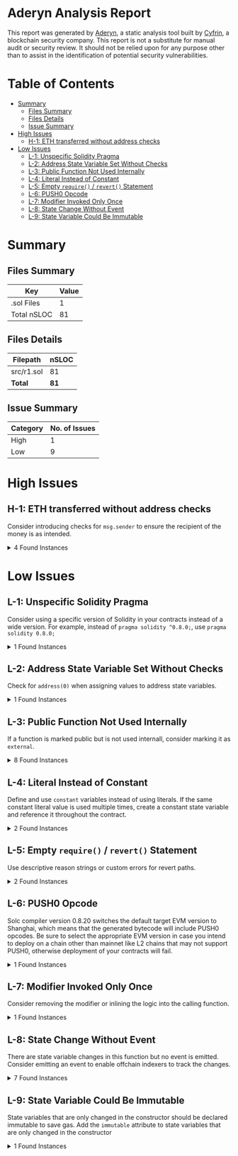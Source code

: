 # Aderyn Analysis Report

This report was generated by [Aderyn](https://github.com/Cyfrin/aderyn), a static analysis tool built by [Cyfrin](https://cyfrin.io), a blockchain security company. This report is not a substitute for manual audit or security review. It should not be relied upon for any purpose other than to assist in the identification of potential security vulnerabilities.
# Table of Contents

- [Summary](#summary)
  - [Files Summary](#files-summary)
  - [Files Details](#files-details)
  - [Issue Summary](#issue-summary)
- [High Issues](#high-issues)
  - [H-1: ETH transferred without address checks](#h-1-eth-transferred-without-address-checks)
- [Low Issues](#low-issues)
  - [L-1: Unspecific Solidity Pragma](#l-1-unspecific-solidity-pragma)
  - [L-2: Address State Variable Set Without Checks](#l-2-address-state-variable-set-without-checks)
  - [L-3: Public Function Not Used Internally](#l-3-public-function-not-used-internally)
  - [L-4: Literal Instead of Constant](#l-4-literal-instead-of-constant)
  - [L-5: Empty `require()` / `revert()` Statement](#l-5-empty-require--revert-statement)
  - [L-6: PUSH0 Opcode](#l-6-push0-opcode)
  - [L-7: Modifier Invoked Only Once](#l-7-modifier-invoked-only-once)
  - [L-8: State Change Without Event](#l-8-state-change-without-event)
  - [L-9: State Variable Could Be Immutable](#l-9-state-variable-could-be-immutable)


# Summary

## Files Summary

| Key | Value |
| --- | --- |
| .sol Files | 1 |
| Total nSLOC | 81 |


## Files Details

| Filepath | nSLOC |
| --- | --- |
| src/r1.sol | 81 |
| **Total** | **81** |


## Issue Summary

| Category | No. of Issues |
| --- | --- |
| High | 1 |
| Low | 9 |


# High Issues

## H-1: ETH transferred without address checks

Consider introducing checks for `msg.sender` to ensure the recipient of the money is as intended.

<details><summary>4 Found Instances</summary>


- Found in src/r1.sol [Line: 37](src/r1.sol#L37)

	```solidity
	    function withdrawFunds(uint256 _weiToWithdraw) public {
	```

- Found in src/r1.sol [Line: 64](src/r1.sol#L64)

	```solidity
	    function withdrawFunds(uint256 _weiToWithdraw) public nonReentrant {
	```

- Found in src/r1.sol [Line: 105](src/r1.sol#L105)

	```solidity
	    function Attack() public {
	```

- Found in src/r1.sol [Line: 123](src/r1.sol#L123)

	```solidity
	    receive() external payable {
	```

</details>



# Low Issues

## L-1: Unspecific Solidity Pragma

Consider using a specific version of Solidity in your contracts instead of a wide version. For example, instead of `pragma solidity ^0.8.0;`, use `pragma solidity 0.8.0;`

<details><summary>1 Found Instances</summary>


- Found in src/r1.sol [Line: 2](src/r1.sol#L2)

	```solidity
	pragma solidity ^0.8.18;
	```

</details>



## L-2: Address State Variable Set Without Checks

Check for `address(0)` when assigning values to address state variables.

<details><summary>1 Found Instances</summary>


- Found in src/r1.sol [Line: 102](src/r1.sol#L102)

	```solidity
	        store = EtherStore(_store);
	```

</details>



## L-3: Public Function Not Used Internally

If a function is marked public but is not used internall, consider marking it as `external`.

<details><summary>8 Found Instances</summary>


- Found in src/r1.sol [Line: 33](src/r1.sol#L33)

	```solidity
	    function deposit() public payable {
	```

- Found in src/r1.sol [Line: 37](src/r1.sol#L37)

	```solidity
	    function withdrawFunds(uint256 _weiToWithdraw) public {
	```

- Found in src/r1.sol [Line: 60](src/r1.sol#L60)

	```solidity
	    function deposit() public payable {
	```

- Found in src/r1.sol [Line: 64](src/r1.sol#L64)

	```solidity
	    function withdrawFunds(uint256 _weiToWithdraw) public nonReentrant {
	```

- Found in src/r1.sol [Line: 78](src/r1.sol#L78)

	```solidity
	    function setUp() public {
	```

- Found in src/r1.sol [Line: 89](src/r1.sol#L89)

	```solidity
	    function testReentrancy() public {
	```

- Found in src/r1.sol [Line: 93](src/r1.sol#L93)

	```solidity
	    function testFailRemediated() public {
	```

- Found in src/r1.sol [Line: 105](src/r1.sol#L105)

	```solidity
	    function Attack() public {
	```

</details>



## L-4: Literal Instead of Constant

Define and use `constant` variables instead of using literals. If the same constant literal value is used multiple times, create a constant state variable and reference it throughout the contract.

<details><summary>2 Found Instances</summary>


- Found in src/r1.sol [Line: 83](src/r1.sol#L83)

	```solidity
	        vm.deal(address(store), 5 ether);
	```

- Found in src/r1.sol [Line: 84](src/r1.sol#L84)

	```solidity
	        vm.deal(address(storeRemediated), 5 ether);
	```

</details>



## L-5: Empty `require()` / `revert()` Statement

Use descriptive reason strings or custom errors for revert paths.

<details><summary>2 Found Instances</summary>


- Found in src/r1.sol [Line: 38](src/r1.sol#L38)

	```solidity
	        require(balances[msg.sender] >= _weiToWithdraw);
	```

- Found in src/r1.sol [Line: 65](src/r1.sol#L65)

	```solidity
	        require(balances[msg.sender] >= _weiToWithdraw);
	```

</details>



## L-6: PUSH0 Opcode

Solc compiler version 0.8.20 switches the default target EVM version to Shanghai, which means that the generated bytecode will include PUSH0 opcodes. Be sure to select the appropriate EVM version in case you intend to deploy on a chain other than mainnet like L2 chains that may not support PUSH0, otherwise deployment of your contracts will fail.

<details><summary>1 Found Instances</summary>


- Found in src/r1.sol [Line: 2](src/r1.sol#L2)

	```solidity
	pragma solidity ^0.8.18;
	```

</details>



## L-7: Modifier Invoked Only Once

Consider removing the modifier or inlining the logic into the calling function.

<details><summary>1 Found Instances</summary>


- Found in src/r1.sol [Line: 53](src/r1.sol#L53)

	```solidity
	    modifier nonReentrant() {
	```

</details>



## L-8: State Change Without Event

There are state variable changes in this function but no event is emitted. Consider emitting an event to enable offchain indexers to track the changes.

<details><summary>7 Found Instances</summary>


- Found in src/r1.sol [Line: 33](src/r1.sol#L33)

	```solidity
	    function deposit() public payable {
	```

- Found in src/r1.sol [Line: 37](src/r1.sol#L37)

	```solidity
	    function withdrawFunds(uint256 _weiToWithdraw) public {
	```

- Found in src/r1.sol [Line: 60](src/r1.sol#L60)

	```solidity
	    function deposit() public payable {
	```

- Found in src/r1.sol [Line: 64](src/r1.sol#L64)

	```solidity
	    function withdrawFunds(uint256 _weiToWithdraw) public nonReentrant {
	```

- Found in src/r1.sol [Line: 78](src/r1.sol#L78)

	```solidity
	    function setUp() public {
	```

- Found in src/r1.sol [Line: 105](src/r1.sol#L105)

	```solidity
	    function Attack() public {
	```

- Found in src/r1.sol [Line: 123](src/r1.sol#L123)

	```solidity
	    receive() external payable {
	```

</details>



## L-9: State Variable Could Be Immutable

State variables that are only changed in the constructor should be declared immutable to save gas. Add the `immutable` attribute to state variables that are only changed in the constructor

<details><summary>1 Found Instances</summary>


- Found in src/r1.sol [Line: 99](src/r1.sol#L99)

	```solidity
	    EtherStore store;
	```

</details>



